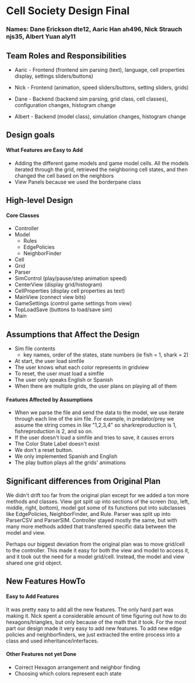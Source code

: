 # Cell Society Design Final
### Names: Dane Erickson dte12, Aaric Han ah496, Nick Strauch njs35, Albert Yuan aly11


## Team Roles and Responsibilities

 * Aaric - Frontend (frontend sim parsing (text), language, cell properties display, settings sliders/buttons)

 * Nick - Frontend (animation, speed sliders/buttons, setting sliders, grids)

 * Dane - Backend (backend sim parsing, grid class, cell classes), configuration changes, histogram change

 * Albert - Backend (model class), simulation changes, histogram change


## Design goals

#### What Features are Easy to Add
* Adding the different game models and game model cells. All the models iterated through the grid, retrieved the 
neighboring cell states, and then changed the cell based on the neighbors
* View Panels because we used the borderpane class
## High-level Design

#### Core Classes
* Controller
* Model
  * Rules
  * EdgePolicies
  * NeighborFinder
* Cell
* Grid
* Parser 
* SimControl (play/pause/step animation speed)
* CenterView (display grid/histogram)
* CellProperties (display cell properties as text)
* MainView (connect view bits)
* GameSettings (control game settings from view)
* TopLoadSave (buttons to load/save sim)
* Main 

## Assumptions that Affect the Design
* Sim file contents
  * key names, order of the states, state numbers (ie fish = 1, shark = 2)
* At start, the user load simfile 
* The user knows what each color represents in gridview
* To reset, the user must load a simfile
* The user only speaks English or Spanish
* When there are multiple grids, the user plans on playing all of them 

#### Features Affected by Assumptions
* When we parse the file and send the data to the model, we use iterate through each line of the sim 
file. For example, in predator/prey we assume the string comes in like "1,2,3,4" so sharkreproduction 
is 1, fishreproduction is 2, and so on.
* If the user doesn't load a simfile and tries to save, it causes errors
* The Color State Label doesn't exist
* We don't a reset button.
* We only implemented Spanish and English
* The play button plays all the grids' animations

## Significant differences from Original Plan
We didn't drift too far from the original plan except for we added a ton more methods and classes.
View got split up into sections of the screen (top, left, middle, right, bottom), model got some of 
its functions put into subclasses like EdgePolicies, NeighborFinder, and Rule. Parser was split up into
ParserCSV and ParserSIM. Controller stayed mostly the same, but with many more methods added that 
transferred specific data between the model and view.

Perhaps our biggest deviation from the original plan was to move grid/cell to the controller. This 
made it easy for both the view and model to access it, and it took out the need for a model grid/cell. 
Instead, the model and view shared one grid object.
## New Features HowTo

#### Easy to Add Features
It was pretty easy to add all the new features. The only hard part was making it. Nick spent a considerable
amount of time figuring out how to do hexagons/triangles, but only because of the math that it took.
For the most part our design made it very easy to add new features. To add new edge policies and 
neighborfinders, we just extracted the entire process into a class and used inheritance/interfaces. 


#### Other Features not yet Done
* Correct Hexagon arrangement and neighbor finding
* Choosing which colors represent each state
